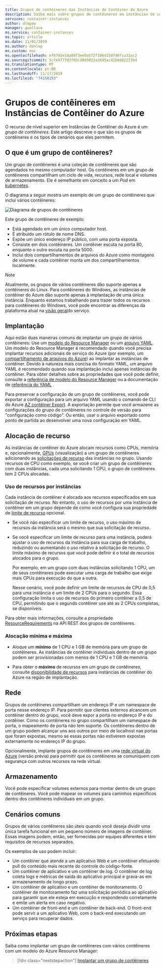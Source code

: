 ```yaml
---
title: Grupos de contêineres das Instâncias de Contêiner do Azure
description: Saiba mais sobre grupos de contêineres em instâncias de contêiner do Azure, uma coleção de instâncias que compartilham um ciclo de vida e recursos como armazenamento e rede
services: container-instances
author: dlepow
manager: gwallace
ms.service: container-instances
ms.topic: article
ms.date: 11/01/2019
ms.author: danlep
ms.custom: mvc
ms.openlocfilehash: ef6745e18a0df3ee0a572f106d1507d0fca32ac2
ms.sourcegitcommit: 5cfe977783f02cd045023a1645ac42b8d82223bd
ms.translationtype: MT
ms.contentlocale: pt-BR
ms.lasthandoff: 11/17/2019
ms.locfileid: "74150193"
---
```

# <a name="container-groups-in-azure-container-instances"></a>Grupos de contêineres em Instâncias de Contêiner do Azure

O recurso de nível superior em Instâncias de Contêiner do Azure é um *grupo de contêineres*. Este artigo descreve o que são os grupos de contêineres e os tipos de cenários que eles permitem.

## <a name="what-is-a-container-group"></a>O que é um grupo de contêineres?

Um grupo de contêineres é uma coleção de contêineres que são agendados no mesmo computador host. Os contêineres em um grupo de contêineres compartilham um ciclo de vida, recursos, rede local e volumes de armazenamento. Ele é semelhante em conceito a um *Pod* em [kubernetes][kubernetes-pod].

O diagrama a seguir mostra um exemplo de um grupo de contêineres que inclui vários contêineres:

![Diagrama de grupos de contêineres][container-groups-example]

Este grupo de contêineres de exemplo:

* Está agendado em um único computador host.
* É atribuído um rótulo de nome DNS.
* Expõe um único endereço IP público, com uma porta exposta.
* Consiste em dois contêineres. Um contêiner escuta na porta 80, enquanto o outro escuta na porta 5000.
* Inclui dois compartilhamentos de arquivos do Azure como montagens de volume e cada contêiner monta um dos compartilhamentos localmente.

> [!NOTE]
> Atualmente, os grupos de vários contêineres dão suporte apenas a contêineres do Linux. Para contêineres do Windows, as instâncias de contêiner do Azure dão suporte apenas à implantação de uma única instância. Enquanto estamos trabalhando para trazer todos os recursos para contêineres do Windows, você pode encontrar as diferenças da plataforma atual na [visão geral](container-instances-overview.md#linux-and-windows-containers)do serviço.

## <a name="deployment"></a>Implantação

Aqui estão duas maneiras comuns de implantar um grupo de vários contêineres: Use um [modelo do Resource Manager][resource-manager template] ou um [arquivo YAML][yaml-file]. Um modelo do Resource Manager é recomendado quando você precisa implantar recursos adicionais de serviço do Azure (por exemplo, um [compartilhamento de arquivos do Azure][azure-files]) ao implantar as instâncias de contêiner. Devido à natureza mais concisa do formato YAML, um arquivo YAML é recomendado quando sua implantação inclui apenas instâncias de contêiner. Para obter detalhes sobre as propriedades que você pode definir, consulte a [referência de modelo do Resource Manager](/azure/templates/microsoft.containerinstance/containergroups) ou a documentação de [referência do YAML](container-instances-reference-yaml.md) .

Para preservar a configuração de um grupo de contêineres, você pode exportar a configuração para um arquivo YAML usando o comando de CLI do Azure [AZ contêiner Export][az-container-export]. A exportação permite que você armazene as configurações do grupo de contêineres no controle de versão para "configuração como código". Ou então, usar o arquivo exportado como ponto de partida ao desenvolver uma nova configuração em YAML.



## <a name="resource-allocation"></a>Alocação de recurso

As instâncias de contêiner do Azure alocam recursos como CPUs, memória e, opcionalmente, [GPUs][gpus] (visualização) a um grupo de contêineres adicionando as [solicitações de recurso][resource-requests] das instâncias no grupo. Usando recursos de CPU como exemplo, se você criar um grupo de contêineres com duas instâncias, cada uma solicitando 1 CPU, o grupo de contêineres tem 2 CPUs alocadas.

### <a name="resource-usage-by-instances"></a>Uso de recursos por instâncias

Cada instância de contêiner é alocada aos recursos especificados em sua solicitação de recurso. No entanto, o uso de recursos por uma instância de contêiner em um grupo depende de como você configura sua propriedade de [limite de recurso][resource-limits] opcional.

* Se você não especificar um limite de recurso, o uso máximo de recursos da instância será o mesmo que sua solicitação de recurso.

* Se você especificar um limite de recurso para uma instância, poderá ajustar o uso de recursos da instância para sua carga de trabalho, reduzindo ou aumentando o uso relativo à solicitação de recurso. O limite máximo de recursos que você pode definir é o total de recursos alocados para o grupo.
    
    Por exemplo, em um grupo com duas instâncias solicitando 1 CPU, um de seus contêineres pode executar uma carga de trabalho que exige mais CPUs para execução do que a outra.

    Nesse cenário, você pode definir um limite de recursos de CPU de 0,5 para uma instância e um limite de 2 CPUs para o segundo. Essa configuração limita o uso de recursos do primeiro contêiner a 0,5 de CPU, permitindo que o segundo contêiner use até as 2 CPUs completas, se disponíveis.

Para obter mais informações, consulte a propriedade [ResourceRequirements][resource-requirements] na API REST dos grupos de contêineres.

### <a name="minimum-and-maximum-allocation"></a>Alocação mínima e máxima

* Aloque um **mínimo** de 1 CPU e 1 GB de memória para um grupo de contêineres. As instâncias de contêiner individuais dentro de um grupo podem ser provisionadas com menos de 1 CPU e 1 GB de memória. 

* Para obter o **máximo** de recursos em um grupo de contêineres, consulte [disponibilidade de recursos][region-availability] para instâncias de contêiner do Azure na região de implantação.

## <a name="networking"></a>Rede

Grupos de contêineres compartilham um endereço IP e um namespace de porta nesse endereço IP. Para permitir que clientes externos alcancem um contêiner dentro do grupo, você deve expor a porta no endereço IP e do contêiner. Como os contêineres no grupo compartilham um namespace de porta, o mapeamento de porta não tem suporte. Os contêineres dentro de um grupo podem alcançar uns aos outros por meio de localhost nas portas que foram expostas, mesmo se essas portas não estiverem expostas externamente no endereço IP do grupo.

Opcionalmente, implante grupos de contêineres em uma [rede virtual do Azure][virtual-network] (versão prévia) para permitir que os contêineres se comuniquem com segurança com outros recursos na rede virtual.

## <a name="storage"></a>Armazenamento

Você pode especificar volumes externos para montar dentro de um grupo de contêineres. Você pode mapear os volumes para caminhos específicos dentro dos contêineres individuais em um grupo.

## <a name="common-scenarios"></a>Cenários comuns

Grupos de vários contêineres são úteis quando você deseja dividir uma única tarefa funcional em um pequeno número de imagens de contêiner. Essas imagens podem, então, ser fornecidas por equipes diferentes e têm requisitos de recursos separados.

Os exemplos de uso podem incluir:

* Um contêiner que atende a um aplicativo Web e um contêiner efetuando pull do conteúdo mais recente do controle do código-fonte.
* Um contêiner de aplicativo e um contêiner de log. O contêiner de log coleta logs e métricas de saída do aplicativo principal e grava-as em armazenamento de longo prazo.
* Um contêiner de aplicativo e um contêiner de monitoramento. O contêiner de monitoramento faz uma solicitação periódica ao aplicativo para garantir que ele esteja em execução e respondendo corretamente e emite um alerta em caso negativo.
* Um contêiner de front-end e um contêiner de back-end. O front-end pode servir a um aplicativo Web, com o back-end executando um serviço para recuperar dados. 

## <a name="next-steps"></a>Próximas etapas

Saiba como implantar um grupo de contêineres com vários contêineres com um modelo do Azure Resource Manager:

> [!div class="nextstepaction"]
> [Implantar um grupo de contêineres][resource-manager template]

<!-- IMAGES -->
[container-groups-example]: ./media/container-instances-container-groups/container-groups-example.png

<!-- LINKS - External -->
[dcos-pod]: https://dcos.io/docs/1.10/deploying-services/pods/
[kubernetes-pod]: https://kubernetes.io/docs/concepts/workloads/pods/pod/

<!-- LINKS - Internal -->
[resource-manager template]: container-instances-multi-container-group.md
[yaml-file]: container-instances-multi-container-yaml.md
[region-availability]: container-instances-region-availability.md
[resource-requests]: /rest/api/container-instances/containergroups/createorupdate#resourcerequests
[resource-limits]: /rest/api/container-instances/containergroups/createorupdate#resourcelimits
[resource-requirements]: /rest/api/container-instances/containergroups/createorupdate#resourcerequirements
[azure-files]: container-instances-volume-azure-files.md
[virtual-network]: container-instances-vnet.md
[gpus]: container-instances-gpu.md
[az-container-export]: /cli/azure/container#az-container-export
